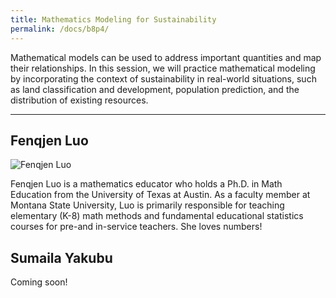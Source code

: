 ```yaml
---
title: Mathematics Modeling for Sustainability
permalink: /docs/b8p4/
---
```


Mathematical models can be used to address important quantities and map their relationships. In this session, we will practice mathematical modeling by incorporating the context of sustainability in real-world situations, such as land classification and development, population prediction, and the distribution of existing resources.

***

## Fenqjen Luo

![Fenqjen Luo](../wed/breakout8/images/luo.png)

Fenqjen Luo is a mathematics educator who holds a Ph.D. in Math Education from the University of Texas at Austin. As a faculty member at Montana State University, Luo is primarily responsible for teaching elementary (K-8) math methods and fundamental educational statistics courses for pre-and in-service teachers. She loves numbers!

## Sumaila Yakubu

Coming soon!